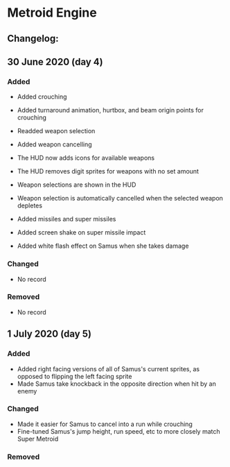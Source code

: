 # Metroid Engine

## Changelog:



## 30 June 2020 (day 4) 

### Added
- Added crouching
- Added turnaround animation, hurtbox, and beam origin points for crouching

- Readded weapon selection
- Added weapon cancelling
- The HUD now adds icons for available weapons
- The HUD removes digit sprites for weapons with no set amount
- Weapon selections are shown in the HUD
- Weapon selection is automatically cancelled when the selected weapon depletes

- Added missiles and super missiles
- Added screen shake on super missile impact

- Added white flash effect on Samus when she takes damage

### Changed
- No record
### Removed
- No record



## 1 July 2020 (day 5)

### Added
- Added right facing versions of all of Samus's current sprites, as opposed to flipping the left facing sprite
- Made Samus take knockback in the opposite direction when hit by an enemy
### Changed
- Made it easier for Samus to cancel into a run while crouching
- Fine-tuned Samus's jump height, run speed, etc to more closely match Super Metroid
### Removed